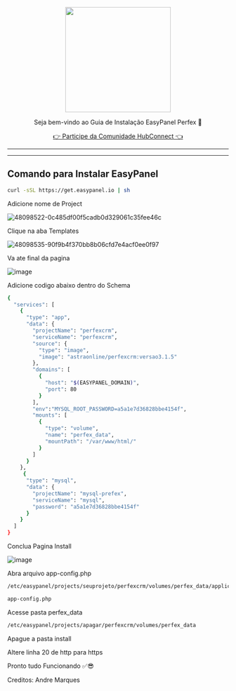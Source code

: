 <p align="center">
<img src="https://cwmkt.com.br/wp-content/uploads/2024/04/logo_github.png" width="240" />
<p align="center">Seja bem-vindo ao Guia de Instalação EasyPanel Perfex 🚀</p>
</p>
  
<p align="center"> 
<a href="https://hubconnect.top" target="_blank">👉 Participe da Comunidade HubConnect 👈</a>
</p>

<hr />
<hr />

## Comando para Instalar EasyPanel

```bash
curl -sSL https://get.easypanel.io | sh
```

Adicione nome de Project

![48098522-0c485df00f5cadb0d329061c35fee46c](https://github.com/cwmkt/easypanelevotypebot/assets/91642837/b72c1359-91ca-4bf6-9fb1-32525ba5747b)

Clique na aba Templates

![48098535-90f9b4f370bb8b06cfd7e4acf0ee0f97](https://github.com/cwmkt/easypanelevotypebot/assets/91642837/03c1830c-621c-40b3-94ee-93eb568c8d2e)

Va ate final da pagina

![image](https://github.com/comunidadehubconnect/easypanelwoofedcrm/assets/91642837/828a9e88-45f2-4b6b-98f1-ab4f164d2889)

Adicione codigo abaixo dentro do Schema


```bash
{
  "services": [
    {
      "type": "app",
      "data": {
        "projectName": "perfexcrm",
        "serviceName": "perfexcrm",
        "source": {
          "type": "image",
          "image": "astraonline/perfexcrm:versao3.1.5"
        },
        "domains": [
          {
            "host": "$(EASYPANEL_DOMAIN)",
            "port": 80
          }
        ],
        "env":"MYSQL_ROOT_PASSWORD=a5a1e7d36828bbe4154f",
        "mounts": [
          {
            "type": "volume",
            "name": "perfex_data",
            "mountPath": "/var/www/html/"
          }
        ]
      }
    },
     {
      "type": "mysql",
      "data": {
        "projectName": "mysql-prefex",
        "serviceName": "mysql",
        "password": "a5a1e7d36828bbe4154f"
      }
    }
  ]
}
```

Conclua Pagina Install

![image](https://github.com/user-attachments/assets/a7ed1e7c-0ca9-49a2-9392-32e4a3cce6ea)

Abra arquivo app-config.php

```bash
/etc/easypanel/projects/seuprojeto/perfexcrm/volumes/perfex_data/application/config
```


```bash
app-config.php
```

Acesse pasta perfex_data

```bash
/etc/easypanel/projects/apagar/perfexcrm/volumes/perfex_data
```

Apague a pasta install

Altere linha 20 de http para https

Pronto tudo Funcionando ✅😎

Creditos: Andre Marques

